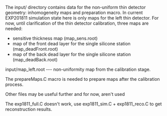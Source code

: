 The input/ directory contains data for the non-uniform thin detector geometry: inhomogeneity maps and preparation macro.
In current EXP201811 simulation state here is only maps for the left thin detector.
For now, until clarification of the thin detector calibration, three maps are needed:
* sensitive thickness map (map_sens.root)
* map of the front dead layer for the single silicone station (map_deadFront.root)
* map of the back dead layer for the single silicone station (map_deadBack.root)

input/map_left.root --- non-uniformity map from the calibration stage.

The prepareMaps.C macro is needed to prepare maps after the calibration process.

Other files may be useful further and for now, aren't used

The exp1811_full.C doesn't work, use exp1811_sim.C + exp1811_reco.C to get reconstruction results.